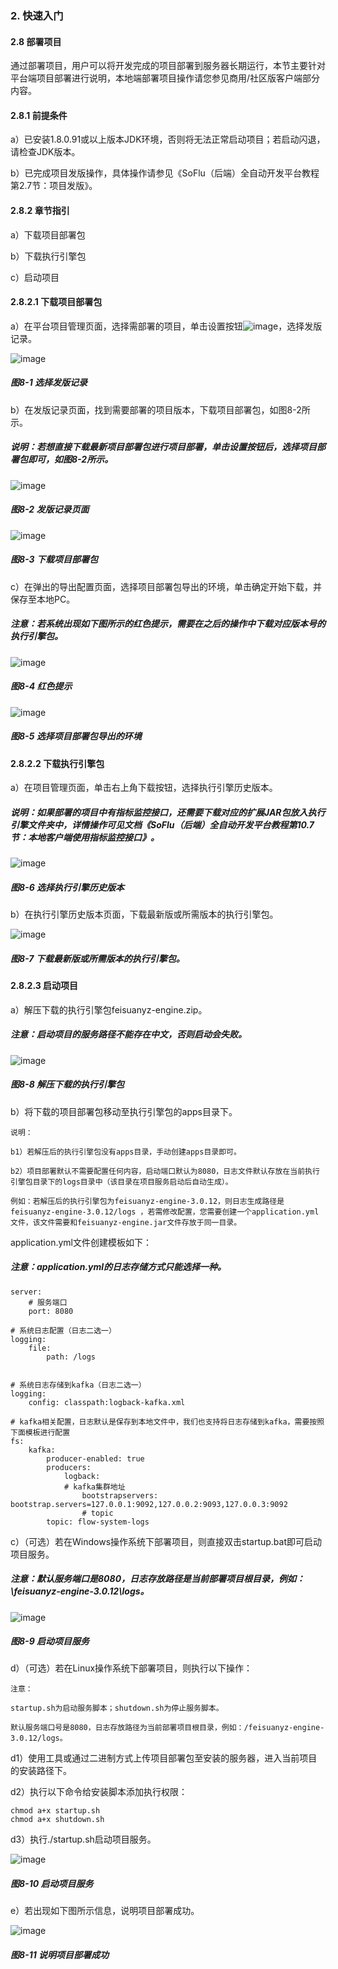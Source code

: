 ### 2. 快速入门

#### 2.8 部署项目

通过部署项目，用户可以将开发完成的项目部署到服务器长期运行，本节主要针对平台端项目部署进行说明，本地端部署项目操作请您参见商用/社区版客户端部分内容。

#### 2.8.1 前提条件

a）已安装1.8.0.91或以上版本JDK环境，否则将无法正常启动项目；若启动闪退，请检查JDK版本。

b）已完成项目发版操作，具体操作请参见《SoFlu（后端）全自动开发平台教程第2.7节：项目发版》。

#### 2.8.2 章节指引

a）下载项目部署包

b）下载执行引擎包

c）启动项目

#### 2.8.2.1 下载项目部署包

a）在平台项目管理页面，选择需部署的项目，单击设置按钮![image](https://user-images.githubusercontent.com/79617492/229678166-90c0cbe6-e097-4ea4-8c19-ba4132e5fda1.png)，选择发版记录。

![image](https://user-images.githubusercontent.com/79617492/229678186-6e1b62c2-5095-4cc8-a243-339c2fcd94a6.png)

##### 图8-1 选择发版记录

b）在发版记录页面，找到需要部署的项目版本，下载项目部署包，如图8-2所示。

##### 说明：若想直接下载最新项目部署包进行项目部署，单击设置按钮后，选择项目部署包即可，如图8-2所示。

![image](https://user-images.githubusercontent.com/79617492/229678205-7225eeb0-370f-4544-8a83-e81e33401e44.png)

##### 图8-2 发版记录页面

![image](https://user-images.githubusercontent.com/79617492/229678238-63594b55-cbd9-4d7e-9fb7-bb9e3cab6abd.png)

##### 图8-3 下载项目部署包

c）在弹出的导出配置页面，选择项目部署包导出的环境，单击确定开始下载，并保存至本地PC。

##### 注意：若系统出现如下图所示的红色提示，需要在之后的操作中下载对应版本号的执行引擎包。

![image](https://user-images.githubusercontent.com/79617492/229678273-74259056-1eed-4b10-8d23-c07d38c0b87f.png)

##### 图8-4 红色提示

![image](https://user-images.githubusercontent.com/79617492/229678294-2984d8dc-3d3c-48a7-8b81-0abec30451f9.png)

##### 图8-5 选择项目部署包导出的环境

#### 2.8.2.2 下载执行引擎包

a）在项目管理页面，单击右上角下载按钮，选择执行引擎历史版本。

##### 说明：如果部署的项目中有指标监控接口，还需要下载对应的扩展JAR包放入执行引擎文件夹中，详情操作可见文档《SoFlu（后端）全自动开发平台教程第10.7节：本地客户端使用指标监控接口》。

![image](https://user-images.githubusercontent.com/79617492/229678331-9268975e-7c3d-48c7-b40c-86428e1e22d6.png)

##### 图8-6 选择执行引擎历史版本

b）在执行引擎历史版本页面，下载最新版或所需版本的执行引擎包。

![image](https://user-images.githubusercontent.com/79617492/229678342-65b13e3d-0035-49d8-9eaf-f27962871e9e.png)

##### 图8-7 下载最新版或所需版本的执行引擎包。

#### 2.8.2.3 启动项目

a）解压下载的执行引擎包feisuanyz-engine.zip。

##### 注意：启动项目的服务路径不能存在中文，否则启动会失败。

![image](https://user-images.githubusercontent.com/79617492/229678364-56204b91-cf02-43f7-96bb-f37231a31c89.png)

##### 图8-8 解压下载的执行引擎包

b）将下载的项目部署包移动至执行引擎包的apps目录下。

```
说明：

b1）若解压后的执行引擎包没有apps目录，手动创建apps目录即可。

b2）项目部署默认不需要配置任何内容，启动端口默认为8080，日志文件默认存放在当前执行引擎包目录下的logs目录中（该目录在项目服务启动后自动生成）。

例如：若解压后的执行引擎包为feisuanyz-engine-3.0.12，则日志生成路径是 feisuanyz-engine-3.0.12/logs ，若需修改配置，您需要创建一个application.yml文件，该文件需要和feisuanyz-engine.jar文件存放于同一目录。
```

application.yml文件创建模板如下：

##### 注意：application.yml的日志存储方式只能选择一种。

```
server:
    # 服务端口
    port: 8080

# 系统日志配置（日志二选一）
logging:
    file:
        path: /logs


# 系统日志存储到kafka（日志二选一）
logging:
    config: classpath:logback-kafka.xml

# kafka相关配置，日志默认是保存到本地文件中，我们也支持将日志存储到kafka，需要按照下面模板进行配置
fs:
    kafka:
        producer-enabled: true
        producers:
            logback:
            # kafka集群地址
                bootstrapservers: bootstrap.servers=127.0.0.1:9092,127.0.0.2:9093,127.0.0.3:9092
                # topic
        topic: flow-system-logs
```

c）（可选）若在Windows操作系统下部署项目，则直接双击startup.bat即可启动项目服务。

##### 注意：默认服务端口是8080，日志存放路径是当前部署项目根目录，例如：\feisuanyz-engine-3.0.12\logs。

![image](https://user-images.githubusercontent.com/79617492/229678397-2dbd0db4-8df4-4d91-ad09-8fdc1733cb8c.png)

##### 图8-9 启动项目服务

d）（可选）若在Linux操作系统下部署项目，则执行以下操作：

```
注意：

startup.sh为启动服务脚本；shutdown.sh为停止服务脚本。

默认服务端口号是8080，日志存放路径为当前部署项目根目录，例如：/feisuanyz-engine-3.0.12/logs。
```

d1）使用工具或通过二进制方式上传项目部署包至安装的服务器，进入当前项目的安装路径下。

d2）执行以下命令给安装脚本添加执行权限：

```
chmod a+x startup.sh
chmod a+x shutdown.sh
```

d3）执行./startup.sh启动项目服务。

![image](https://user-images.githubusercontent.com/79617492/229678415-4188745f-c8d7-4c9e-9730-fa00e331c064.png)

##### 图8-10 启动项目服务

e）若出现如下图所示信息，说明项目部署成功。

![image](https://user-images.githubusercontent.com/79617492/229678435-459a9d90-428e-4c8b-8976-2477428345ce.png)

##### 图8-11 说明项目部署成功

